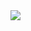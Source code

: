<img align="left" src="http://github-profile-summary-cards.vercel.app/api/cards/most-commit-language?username=yamada-michel27&theme=gruvbox" />
